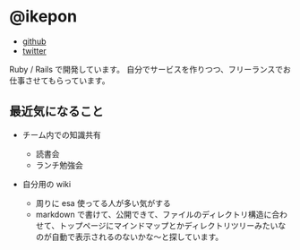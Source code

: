 # @ikepon

* [github](https://github.com/ikepon)
* [twitter](https://twitter.com/ikepon_rb)

Ruby / Rails で開発しています。
自分でサービスを作りつつ、フリーランスでお仕事させてもらっています。

## 最近気になること

* チーム内での知識共有
  * 読書会
  * ランチ勉強会

* 自分用の wiki
  * 周りに esa 使ってる人が多い気がする
  * markdown で書けて、公開できて、ファイルのディレクトリ構造に合わせて、トップページにマインドマップとかディレクトリツリーみたいなのが自動で表示されるのないかな〜と探しています。
